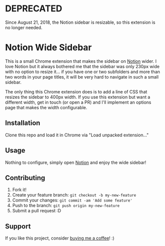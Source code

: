 # DEPRECATED

Since August 21, 2018, the Notion sidebar is resizable, so this extension is no longer needed.

# Notion Wide Sidebar

This is a small Chrome extension that makes the sidebar on [Notion](https://www.notion.so/) wider. I love Notion but it always bothered me that the sidebar was only 230px wide with no option to resize it... if you have one or two subfolders and more than two words in your page titles, it will be very hard to navigate in such a small sidebar.

The only thing this Chrome extension does is to add a line of CSS that resizes the sidebar to 400px width. If you use this extension but want a different width, get in touch (or open a PR) and I'll implement an options page that makes the width configurable.

## Installation

Clone this repo and load it in Chrome via "Load unpacked extension..."

## Usage

Nothing to configure, simply open [Notion](https://www.notion.so/) and enjoy the wide sidebar!

## Contributing

1. Fork it!
2. Create your feature branch: `git checkout -b my-new-feature`
3. Commit your changes: `git commit -am 'Add some feature'`
4. Push to the branch: `git push origin my-new-feature`
5. Submit a pull request :D

## Support

If you like this project, consider [buying me a coffee](https://www.buymeacoffee.com/279lcDtbF)! :)
